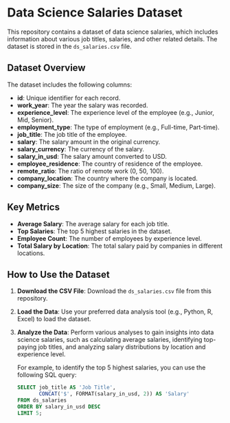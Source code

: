 # Data Science Salaries Dataset

This repository contains a dataset of data science salaries, which includes information about various job titles, salaries, and other related details. The dataset is stored in the `ds_salaries.csv` file.

## Dataset Overview

The dataset includes the following columns:

- **id**: Unique identifier for each record.
- **work_year**: The year the salary was recorded.
- **experience_level**: The experience level of the employee (e.g., Junior, Mid, Senior).
- **employment_type**: The type of employment (e.g., Full-time, Part-time).
- **job_title**: The job title of the employee.
- **salary**: The salary amount in the original currency.
- **salary_currency**: The currency of the salary.
- **salary_in_usd**: The salary amount converted to USD.
- **employee_residence**: The country of residence of the employee.
- **remote_ratio**: The ratio of remote work (0, 50, 100).
- **company_location**: The country where the company is located.
- **company_size**: The size of the company (e.g., Small, Medium, Large).

## Key Metrics

- **Average Salary**: The average salary for each job title.
- **Top Salaries**: The top 5 highest salaries in the dataset.
- **Employee Count**: The number of employees by experience level.
- **Total Salary by Location**: The total salary paid by companies in different locations.

## How to Use the Dataset

1. **Download the CSV File**: Download the `ds_salaries.csv` file from this repository.
2. **Load the Data**: Use your preferred data analysis tool (e.g., Python, R, Excel) to load the dataset.
3. **Analyze the Data**: Perform various analyses to gain insights into data science salaries, such as calculating average salaries, identifying top-paying job titles, and analyzing salary distributions by location and experience level.

   For example, to identify the top 5 highest salaries, you can use the following SQL query:
   ```sql
   SELECT job_title AS 'Job Title', 
          CONCAT('$', FORMAT(salary_in_usd, 2)) AS 'Salary'
   FROM ds_salaries
   ORDER BY salary_in_usd DESC
   LIMIT 5;



